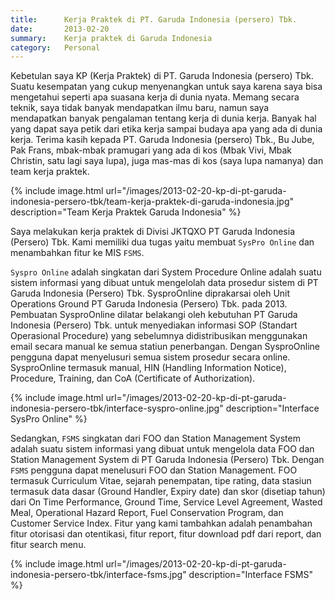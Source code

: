 ```yaml
---
title:      Kerja Praktek di PT. Garuda Indonesia (persero) Tbk.
date:       2013-02-20
summary:    Kerja praktek di Garuda Indonesia
category:   Personal
---
```


Kebetulan saya KP (Kerja Praktek) di PT. Garuda Indonesia (persero) Tbk. Suatu kesempatan yang cukup menyenangkan untuk saya karena saya bisa mengetahui seperti apa suasana kerja di dunia nyata. Memang secara teknik, saya tidak banyak mendapatkan ilmu baru, namun saya mendapatkan banyak pengalaman tentang kerja di dunia kerja. Banyak hal yang dapat saya petik dari etika kerja sampai budaya apa yang ada di dunia kerja. Terima kasih kepada PT. Garuda Indonesia (persero) Tbk., Bu Jube, Pak Frans, mbak-mbak pramugari yang ada di kos (Mbak Vivi, Mbak Christin, satu lagi saya lupa), juga mas-mas di kos (saya lupa namanya) dan team kerja praktek.

{% include image.html url="/images/2013-02-20-kp-di-pt-garuda-indonesia-persero-tbk/team-kerja-praktek-di-garuda-indonesia.jpg" description="Team Kerja Praktek Garuda Indonesia" %}

Saya melakukan kerja praktek di Divisi JKTQXO PT Garuda Indonesia (Persero) Tbk. Kami memiliki dua tugas yaitu membuat `SysPro Online` dan menambahkan fitur ke MIS `FSMS`.

`Syspro Online` adalah singkatan dari System Procedure Online adalah suatu sistem informasi yang dibuat untuk mengelolah data prosedur sistem di PT Garuda Indonesia (Persero) Tbk. SysproOnline diprakarsai oleh Unit Operations Ground PT Garuda Indonesia (Persero) Tbk. pada 2013. Pembuatan SysproOnline dilatar belakangi oleh kebutuhan PT Garuda Indonesia (Persero) Tbk. untuk menyediakan informasi SOP (Standart Operasional Procedure) yang sebelumnya didistribusikan menggunakan email secara manual ke semua statiun penerbangan. Dengan SysproOnline pengguna dapat menyelusuri semua sistem prosedur secara online. SysproOnline termasuk manual, HIN (Handling Information Notice), Procedure, Training, dan CoA (Certificate of Authorization).

{% include image.html url="/images/2013-02-20-kp-di-pt-garuda-indonesia-persero-tbk/interface-syspro-online.jpg" description="Interface SysPro Online" %}

Sedangkan, `FSMS` singkatan dari FOO dan Station Management System adalah suatu sistem informasi yang dibuat untuk mengelola data FOO dan Station Management System di PT Garuda Indonesia (Persero) Tbk.
Dengan `FSMS` pengguna dapat menelusuri FOO dan Station Management. FOO termasuk Curriculum Vitae, sejarah penempatan, tipe rating, data stasiun termasuk data dasar (Ground Handler, Expiry date) dan skor (disetiap tahun) dari On Time Performance, Ground Time, Service Level Agreement, Wasted Meal, Operational Hazard Report, Fuel Conservation Program, dan Customer Service Index. Fitur yang kami tambahkan adalah penambahan fitur otorisasi dan otentikasi, fitur report, fitur download pdf dari report, dan fitur search menu.

{% include image.html url="/images/2013-02-20-kp-di-pt-garuda-indonesia-persero-tbk/interface-fsms.jpg" description="Interface FSMS" %}
